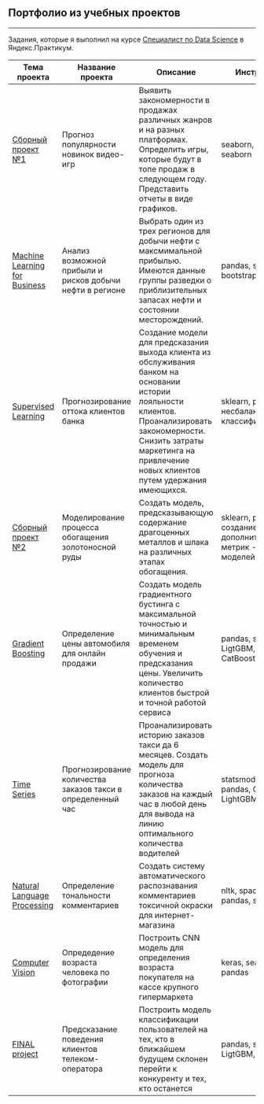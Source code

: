 
## Портфолио из учебных проектов  
***
Задания, которые я выполнил на курсе [Специалист по Data Science](https://praktikum.yandex.ru/data-scientist/) в Яндекс.Практикум.  

| Тема проекта | Название проекта | Описание | Инструменты |
| --- | --- | --- | --- |  
| [Сборный проект №1](https://github.com/smakarin/yandex_praktikum_projects/tree/master/Quarterly%20project%20%231) | Прогноз популярности новинок видео-игр | Выявить закономерности в продажах различных жанров и на разных платформах. Определить игры, которые будут в топе продаж в следующем году. Представить отчеты в виде графиков. | seaborn, plotly, scipy, seaborn | 
| [Machine Learning for Business](https://github.com/smakarin/yandex_praktikum_projects/tree/master/Machine%20Learning%20for%20Business) | Анализ возможной прибыли и рисков добычи нефти в регионе | Выбрать один из трех регионов для добычи нефти с максмимальной прибылью. Имеются данные группы разведки о приблизительных запасах нефти и состоянии месторождений. | pandas, seaborn, bootstrap | 
| [Supervised Learning](https://github.com/smakarin/yandex_praktikum_projects/tree/master/Supervised%20Learning) | Прогнозирование оттока клиентов банка | Создание модели для предсказания выхода клиента из обслуживания банком на основании истории лояльности клиентов. Проанализировать закономерности. Снизить затраты маркетинга на привлечение новых клиентов путем удержания имеющихся. | sklearn, pandas, несбалансированные классификации |
| [Сборный проект №2](https://github.com/smakarin/yandex_praktikum_projects/tree/master/Quarterly%20project%20%232) | Моделирование процесса обогащения золотоносной руды | Создать модель, предсказывающую содержание драгоценных металлов и шлака на различных этапах обогащения. | sklearn, pandas, создание дополнительных метрик - скоринга моделей | 
| [Gradient Boosting](https://github.com/smakarin/yandex_praktikum_projects/tree/master/Gradient%20Boosting) | Определение цены автомобиля для онлайн продажи | Создать модель градиентного бустинга с максимальной точностью и минимальным временем обучения и предсказания цены. Увеличить количество клиентов быстрой и точной работой сервиса | pandas, sklearn, LigtGBM, XGBoost, CatBoost |  
| [Time Series](https://github.com/smakarin/yandex_praktikum_projects/tree/master/Time%20Series) | Прогнозирование количества заказов такси в определенный час | Проанализировать историю заказов такси да 6 месяцев. Создать модель для прогноза количества заказов на каждый час в любой день для вывода на линию оптимального количества водителей | statsmodels, sklearn, pandas, CatBoost, LightGBM |  
| [Natural Language Processing](https://github.com/smakarin/yandex_praktikum_projects/tree/master/Natural%20Language%20Processing) | Определение тональности комментариев | Создать систему автоматического распознавания комментариев токсичной окраски для интернет-магазина | nltk, spacy, BERT, pandas, sklearn | 
| [Computer Vision](https://github.com/smakarin/yandex_praktikum_projects/tree/master/Computer%20Vision) | Опредедение возраста человека по фотографии | Построить CNN модель для определения возраста покупателя на кассе крупного гипермаркета | keras, seaborn, pandas |
| [FINAL project](https://github.com/smakarin/yandex_praktikum_projects/tree/master/FINAL%20project) | Предсказание поведения клиентов телеком-оператора | Построить модель классификации пользователей на тех, кто в ближайшем будущем склонен перейти к конкуренту и тех, кто останется | pandas, sklearn, LigtGBM, CatBoost |
